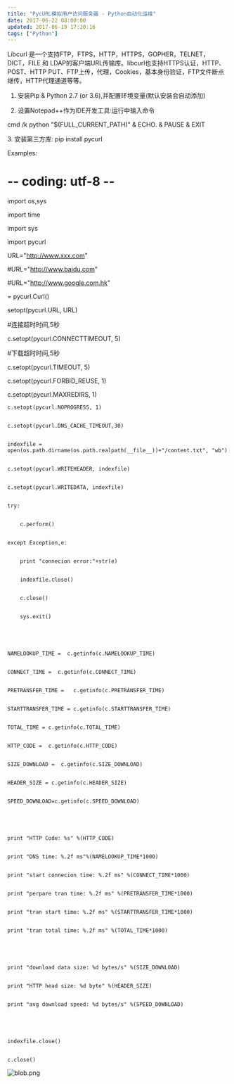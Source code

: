 ```yaml
---
title: "PycURL模拟用户访问服务器 - Python自动化运维"
date: 2017-06-22 08:00:00
updated: 2017-06-19 17:20:16
tags: ["Python"]
---
```

Libcurl 是一个支持FTP，FTPS，HTTP，HTTPS，GOPHER，TELNET，DICT，FILE 和
LDAP的客户端URL传输库。libcurl也支持HTTPS认证，HTTP、POST、HTTP
PUT、FTP上传，代理，Cookies，基本身份验证，FTP文件断点继传，HTTP代理通道等等。

  

  1. 安装Pip & Python 2.7 (or 3.6),并配置环境变量(默认安装会自动添加)

  2. 设置Notepad++作为IDE开发工具:运行中输入命令 
 
 
 cmd /k python "$(FULL_CURRENT_PATH)" & ECHO. & PAUSE & EXIT

3\. 安装第三方库: pip install pycurl

  

Examples:

 
 
 # -- coding: utf-8 --


 import os,sys


 import time


 import sys


 import pycurl


 


 URL="http://www.xxx.com"


 #URL="http://www.baidu.com"


 #URL="http://www.google.com.hk"


= pycurl.Curl()


setopt(pycurl.URL, URL)


                 


 #连接超时时间,5秒


 c.setopt(pycurl.CONNECTTIMEOUT, 5)


 


 #下载超时时间,5秒


 c.setopt(pycurl.TIMEOUT, 5)


 c.setopt(pycurl.FORBID_REUSE, 1)


 c.setopt(pycurl.MAXREDIRS, 1)


    c.setopt(pycurl.NOPROGRESS, 1)


    c.setopt(pycurl.DNS_CACHE_TIMEOUT,30)


    indexfile = open(os.path.dirname(os.path.realpath(__file__))+"/content.txt", "wb")


    c.setopt(pycurl.WRITEHEADER, indexfile)


    c.setopt(pycurl.WRITEDATA, indexfile)


    try:


        c.perform()


    except Exception,e:


        print "connecion error:"+str(e)


        indexfile.close()


        c.close()


        sys.exit()


    


    NAMELOOKUP_TIME =  c.getinfo(c.NAMELOOKUP_TIME)


    CONNECT_TIME =  c.getinfo(c.CONNECT_TIME)


    PRETRANSFER_TIME =   c.getinfo(c.PRETRANSFER_TIME)


    STARTTRANSFER_TIME = c.getinfo(c.STARTTRANSFER_TIME)


    TOTAL_TIME = c.getinfo(c.TOTAL_TIME)


    HTTP_CODE =  c.getinfo(c.HTTP_CODE)


    SIZE_DOWNLOAD =  c.getinfo(c.SIZE_DOWNLOAD)


    HEADER_SIZE = c.getinfo(c.HEADER_SIZE)


    SPEED_DOWNLOAD=c.getinfo(c.SPEED_DOWNLOAD)


    


    print "HTTP Code: %s" %(HTTP_CODE)


    print "DNS time: %.2f ms"%(NAMELOOKUP_TIME*1000)


    print "start connecion time: %.2f ms" %(CONNECT_TIME*1000)


    print "perpare tran time: %.2f ms" %(PRETRANSFER_TIME*1000)


    print "tran start time: %.2f ms" %(STARTTRANSFER_TIME*1000)


    print "tran total time: %.2f ms" %(TOTAL_TIME*1000)


    


    print "download data size: %d bytes/s" %(SIZE_DOWNLOAD)


    print "HTTP head size: %d byte" %(HEADER_SIZE)


    print "avg download speed: %d bytes/s" %(SPEED_DOWNLOAD)


    


    indexfile.close()


    c.close()

![blob.png](/uploads/ueditor/php/upload/image/20170619/1497862725.png)

